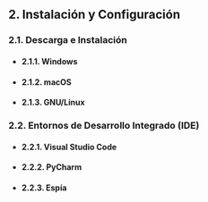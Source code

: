 ## 2. Instalación y Configuración

### 2.1. Descarga e Instalación

- #### 2.1.1. Windows
- #### 2.1.2. macOS
- #### 2.1.3. GNU/Linux

### 2.2. Entornos de Desarrollo Integrado (IDE)

- #### 2.2.1. Visual Studio Code
- #### 2.2.2. PyCharm
- #### 2.2.3. Espía

